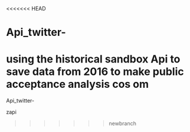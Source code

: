 <<<<<<< HEAD
# Api_twitter-

using the historical sandbox Api to save data from 2016 to make public acceptance analysis
cos om 
=======
Api_twitter-


zapi
>>>>>>> newbranch
